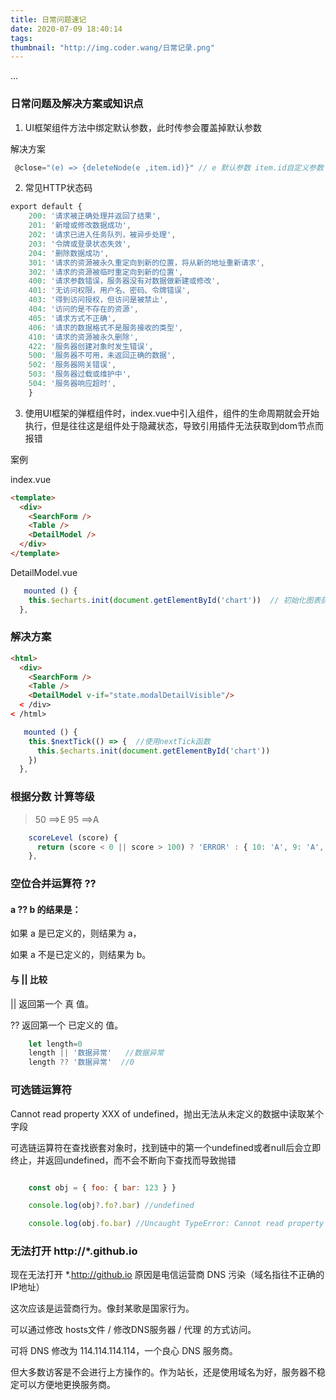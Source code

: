 ```yaml
---
title: 日常问题速记
date: 2020-07-09 18:40:14
tags:
thumbnail: "http://img.coder.wang/日常记录.png"
---
```

...
<!-- more -->
### 日常问题及解决方案或知识点

1. UI框架组件方法中绑定默认参数，此时传参会覆盖掉默认参数

解决方案
```js
 @close="(e) => {deleteNode(e ,item.id)}" // e 默认参数 item.id自定义参数
```

2. 常见HTTP状态码
```js
export default {  
	200: '请求被正确处理并返回了结果',  
	201: '新增或修改数据成功',  
	202: '请求已进入任务队列，被异步处理',
  	203: '令牌或登录状态失效',
  	204: '删除数据成功',  
	301: '请求的资源被永久重定向到新的位置，将从新的地址重新请求',  
	302: '请求的资源被临时重定向到新的位置',  
	400: '请求参数错误，服务器没有对数据做新建或修改',  
	401: '无访问权限，用户名、密码、令牌错误',  
	403: '得到访问授权，但访问是被禁止',  
	404: '访问的是不存在的资源',  
	405: '请求方式不正确',  
	406: '请求的数据格式不是服务接收的类型',  
	410: '请求的资源被永久删除',  
	422: '服务器创建对象时发生错误',  
	500: '服务器不可用，未返回正确的数据',  
	502: '服务器网关错误',  
	503: '服务器过载或维护中',  
	504: '服务器响应超时', 
	}
```


3. 使用UI框架的弹框组件时，index.vue中引入组件，组件的生命周期就会开始执行，但是往往这是组件处于隐藏状态，导致引用插件无法获取到dom节点而报错

案例

index.vue

```html
<template>
  <div>
    <SearchForm />
    <Table />
    <DetailModel />
  </div>
</template>
```

DetailModel.vue

```js
   mounted () {
    this.$echarts.init(document.getElementById('chart'))  // 初始化图表获取dom节点报错
  },
```

### 解决方案
```html
<html>
  <div>
    <SearchForm />
    <Table />
    <DetailModel v-if="state.modalDetailVisible"/>  
  < /div>
< /html>
```

```js
   mounted () {
    this.$nextTick(() => {  //使用nextTick函数
      this.$echarts.init(document.getElementById('chart'))
    })
  },
```
### 根据分数 计算等级
> 50 ==>E
> 95 ==>A
```js
    scoreLevel (score) {
      return (score < 0 || score > 100) ? 'ERROR' : { 10: 'A', 9: 'A', 8: 'B', 7: 'C', 6: 'D' }[~~(score / 10)] || 'E'
    },
```
### 空位合并运算符 ??

#### a ?? b 的结果是：

如果 a 是已定义的，则结果为 a，

如果 a 不是已定义的，则结果为 b。

#### 与 || 比较
|| 返回第一个 真 值。

?? 返回第一个 已定义的 值。

```js
    let length=0
    length || '数据异常'   //数据异常
    length ?? '数据异常'  //0
```
### 可选链运算符

Cannot read property XXX of undefined，抛出无法从未定义的数据中读取某个字段

可选链运算符在查找嵌套对象时，找到链中的第一个undefined或者null后会立即终止，并返回undefined，而不会不断向下查找而导致抛错

```js

    const obj = { foo: { bar: 123 } }

    console.log(obj?.fo?.bar) //undefined

    console.log(obj.fo.bar) //Uncaught TypeError: Cannot read property 'bar' of undefined

```

### 无法打开 http://*.github.io

现在无法打开 *.http://github.io 原因是电信运营商 DNS 污染（域名指往不正确的IP地址）

这次应该是运营商行为。像封某歌是国家行为。

可以通过修改 hosts文件 / 修改DNS服务器 / 代理 的方式访问。

可将 DNS 修改为 114.114.114.114，一个良心 DNS 服务商。

但大多数访客是不会进行上方操作的。作为站长，还是使用域名为好，服务器不稳定可以方便地更换服务商。